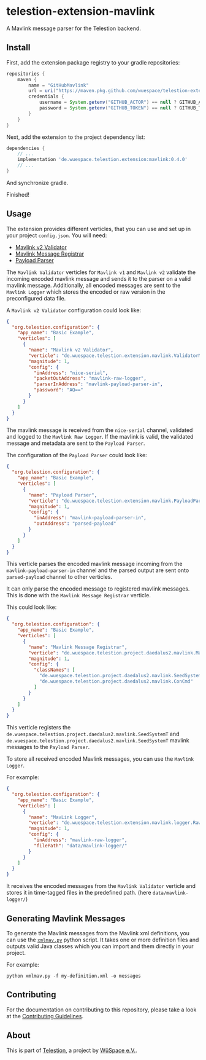# telestion-extension-mavlink

A Mavlink message parser for the Telestion backend.

## Install

First, add the extension package registry to your gradle repositories:

```groovy
repositories {
    maven {
        name = "GitHubMavlink"
        url = uri("https://maven.pkg.github.com/wuespace/telestion-extension-mavlink/")
        credentials {
            username = System.getenv("GITHUB_ACTOR") == null ? GITHUB_ACTOR : System.getenv("GITHUB_ACTOR")
            password = System.getenv("GITHUB_TOKEN") == null ? GITHUB_TOKEN : System.getenv("GITHUB_TOKEN")
        }
    }
}
```

Next, add the extension to the project dependency list:

```groovy
dependencies {
    // ...
    implementation 'de.wuespace.telestion.extension:mavlink:0.4.0'
    // ...
}
```

And synchronize gradle.

Finished!

## Usage

The extension provides different verticles, that you can use and set up in your project `config.json`.
You will need:

- [Mavlink v2 Validator](https://wuespace.github.io/telestion-extension-mavlink/de/wuespace/telestion/extension/mavlink/ValidatorMavlink2.html)
- [Mavlink Message Registrar](https://wuespace.github.io/telestion-extension-mavlink/de/wuespace/telestion/extension/mavlink/MavlinkRegistrar.html)
- [Payload Parser](https://wuespace.github.io/telestion-extension-mavlink/de/wuespace/telestion/extension/mavlink/PayloadParser.html)

The `Mavlink Validator` verticles for `Mavlink v1` and `Mavlink v2` validate the incoming encoded mavlink message
and sends it to the parser on a valid mavlink message.
Additionally, all encoded messages are sent to the `Mavlink Logger`
which stores the encoded or raw version in the preconfigured data file.

A `Mavlink v2 Validator` configuration could look like:

```json
{
  "org.telestion.configuration": {
    "app_name": "Basic Example",
    "verticles": [
      {
        "name": "Mavlink v2 Validator",
        "verticle": "de.wuespace.telestion.extension.mavlink.ValidatorMavlink2",
        "magnitude": 1,
        "config": {
          "inAddress": "nice-serial",
          "packetOutAddress": "mavlink-raw-logger",
          "parserInAddress": "mavlink-payload-parser-in",
          "password": "AQ=="
        }
      }
    ]
  }
}
```

The mavlink message is received from the `nice-serial` channel, validated
and logged to the `Mavlink Raw Logger`.
If the mavlink is valid, the validated message and metadata are sent to the `Payload Parser`.

The configuration of the `Payload Parser` could look like:

```json
{
  "org.telestion.configuration": {
    "app_name": "Basic Example",
    "verticles": [
      {
        "name": "Payload Parser",
        "verticle": "de.wuespace.telestion.extension.mavlink.PayloadParser",
        "magnitude": 1,
        "config": {
          "inAddress": "mavlink-payload-parser-in",
          "outAddress": "parsed-payload"
        }
      }
    ]
  }
}
```

This verticle parses the encoded mavlink message incoming from the `mavlink-payload-parser-in` channel
and the parsed output are sent onto `parsed-payload` channel to other verticles.

It can only parse the encoded message to registered mavlink messages.
This is done with the `Mavlink Message Registrar` verticle.

This could look like:

```json
{
  "org.telestion.configuration": {
    "app_name": "Basic Example",
    "verticles": [
      {
        "name": "Mavlink Message Registrar",
        "verticle": "de.wuespace.telestion.project.daedalus2.mavlink.MavlinkRegistrar",
        "magnitude": 1,
        "config": {
          "classNames": [
            "de.wuespace.telestion.project.daedalus2.mavlink.SeedSystemT",
            "de.wuespace.telestion.project.daedalus2.mavlink.ConCmd"
          ]
        }
      }
    ]
  }
}
```

This verticle registers the `de.wuespace.telestion.project.daedalus2.mavlink.SeedSystemT` and
`de.wuespace.telestion.project.daedalus2.mavlink.SeedSystemT` mavlink messages to the `Payload Parser`.

To store all received encoded Mavlink messages, you can use the `Mavlink Logger`.

For example:

```json
{
  "org.telestion.configuration": {
    "app_name": "Basic Example",
    "verticles": [
      {
        "name": "MavLink Logger",
        "verticle": "de.wuespace.telestion.extension.mavlink.logger.RawLogger",
        "magnitude": 1,
        "config": {
          "inAddress": "mavlink-raw-logger",
          "filePath": "data/mavlink-logger/"
        }
      }
    ]
  }
}
```

It receives the encoded messages from the `Mavlink Validator` verticle
and stores it in time-tagged files in the predefined path. (here `data/mavlink-logger/`)

## Generating Mavlink Messages

To generate the Mavlink messages from the Mavlink xml definitions,
you can use the [`xmlmav.py`](scripts/xmlmav.py) python script.
It takes one or more definition files and outputs valid Java classes
which you can import and them directly in your project.

For example:

```shell
python xmlmav.py -f my-definition.xml -o messages
```

## Contributing

For the documentation on contributing to this repository,
please take a look at the [Contributing Guidelines](./CONTRIBUTING.md).

## About

This is part of [Telestion](https://telestion.wuespace.de/), a project by [WüSpace e.V.](https://www.wuespace.de/).
